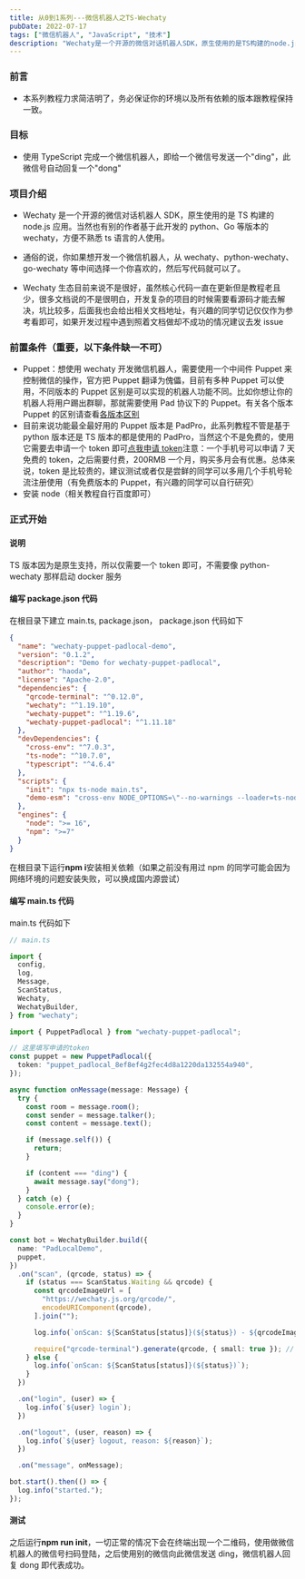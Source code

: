 ```yaml
---
title: 从0到1系列---微信机器人之TS-Wechaty
pubDate: 2022-07-17
tags: ["微信机器人", "JavaScript", "技术"]
description: "Wechaty是一个开源的微信对话机器人SDK，原生使用的是TS构建的node.js应用。当然也有别的作者基于此开发的python、Go等版本的wechaty，方便不熟悉ts语言的人使用。"
---
```


### 前言

- 本系列教程力求简洁明了，务必保证你的环境以及所有依赖的版本跟教程保持一致。

### 目标

- 使用 TypeScript 完成一个微信机器人，即给一个微信号发送一个"ding"，此微信号自动回复一个"dong"

### 项目介绍

- Wechaty 是一个开源的微信对话机器人 SDK，原生使用的是 TS 构建的 node.js 应用。当然也有别的作者基于此开发的 python、Go 等版本的 wechaty，方便不熟悉 ts 语言的人使用。

- 通俗的说，你如果想开发一个微信机器人，从 wechaty、python-wechaty、go-wechaty 等中间选择一个你喜欢的，然后写代码就可以了。

- Wechaty 生态目前来说不是很好，虽然核心代码一直在更新但是教程老且少，很多文档说的不是很明白，开发复杂的项目的时候需要看源码才能去解决，坑比较多，后面我也会给出相关文档地址，有兴趣的同学切记仅仅作为参考看即可，如果开发过程中遇到照着文档做却不成功的情况建议去发 issue

### 前置条件（重要，以下条件缺一不可）

- Puppet：想使用 wechaty 开发微信机器人，需要使用一个中间件 Puppet 来控制微信的操作，官方把 Puppet 翻译为傀儡，目前有多种 Puppet 可以使用，不同版本的 Puppet 区别是可以实现的机器人功能不同。比如你想让你的机器人将用户踢出群聊，那就需要使用 Pad 协议下的 Puppet。有关各个版本 Puppet 的区别请查看[各版本区别](https://wechaty.gitbook.io/wechaty/v/zh/puppet#puppet-compatibility)
- 目前来说功能最全最好用的 Puppet 版本是 PadPro，此系列教程不管是基于 python 版本还是 TS 版本的都是使用的 PadPro，当然这个不是免费的，使用它需要去申请一个 token 即可[点我申请 token](http://pad-local.com/#/login)注意：一个手机号可以申请 7 天免费的 token，之后需要付费，200RMB 一个月，购买多月会有优惠。总体来说，token 是比较贵的，建议测试或者仅是尝鲜的同学可以多用几个手机号轮流注册使用（有免费版本的 Puppet，有兴趣的同学可以自行研究）
- 安装 node（相关教程自行百度即可）

### 正式开始

#### 说明

TS 版本因为是原生支持，所以仅需要一个 token 即可，不需要像 python-wechaty 那样启动 docker 服务

#### 编写 package.json 代码

在根目录下建立 main.ts, package.json，
package.json 代码如下

```json
{
  "name": "wechaty-puppet-padlocal-demo",
  "version": "0.1.2",
  "description": "Demo for wechaty-puppet-padlocal",
  "author": "haoda",
  "license": "Apache-2.0",
  "dependencies": {
    "qrcode-terminal": "^0.12.0",
    "wechaty": "^1.19.10",
    "wechaty-puppet": "^1.19.6",
    "wechaty-puppet-padlocal": "^1.11.18"
  },
  "devDependencies": {
    "cross-env": "^7.0.3",
    "ts-node": "^10.7.0",
    "typescript": "^4.6.4"
  },
  "scripts": {
    "init": "npx ts-node main.ts",
    "demo-esm": "cross-env NODE_OPTIONS=\"--no-warnings --loader=ts-node/esm\" node main.ts"
  },
  "engines": {
    "node": ">= 16",
    "npm": ">=7"
  }
}
```

在根目录下运行**npm i**安装相关依赖（如果之前没有用过 npm 的同学可能会因为网络环境的问题安装失败，可以换成国内源尝试）

#### 编写 main.ts 代码

main.ts 代码如下

```typescript
// main.ts

import {
  config,
  log,
  Message,
  ScanStatus,
  Wechaty,
  WechatyBuilder,
} from "wechaty";

import { PuppetPadlocal } from "wechaty-puppet-padlocal";

// 这里填写申请的token
const puppet = new PuppetPadlocal({
  token: "puppet_padlocal_8ef8ef4g2fec4d8a1220da132554a940",
});

async function onMessage(message: Message) {
  try {
    const room = message.room();
    const sender = message.talker();
    const content = message.text();

    if (message.self()) {
      return;
    }

    if (content === "ding") {
      await message.say("dong");
    }
  } catch (e) {
    console.error(e);
  }
}

const bot = WechatyBuilder.build({
  name: "PadLocalDemo",
  puppet,
})
  .on("scan", (qrcode, status) => {
    if (status === ScanStatus.Waiting && qrcode) {
      const qrcodeImageUrl = [
        "https://wechaty.js.org/qrcode/",
        encodeURIComponent(qrcode),
      ].join("");

      log.info(`onScan: ${ScanStatus[status]}(${status}) - ${qrcodeImageUrl}`);

      require("qrcode-terminal").generate(qrcode, { small: true }); // show qrcode on console
    } else {
      log.info(`onScan: ${ScanStatus[status]}(${status})`);
    }
  })

  .on("login", (user) => {
    log.info(`${user} login`);
  })

  .on("logout", (user, reason) => {
    log.info(`${user} logout, reason: ${reason}`);
  })

  .on("message", onMessage);

bot.start().then(() => {
  log.info("started.");
});
```

#### 测试

之后运行**npm run init**，一切正常的情况下会在终端出现一个二维码，使用做微信机器人的微信号扫码登陆，之后使用别的微信向此微信发送 ding，微信机器人回复 dong 即代表成功。
